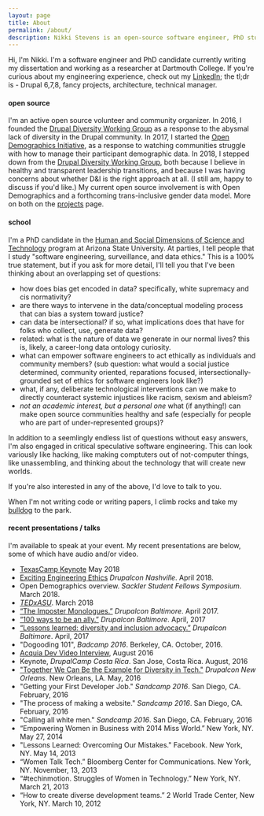 ```yaml
---
layout: page
title: About
permalink: /about/
description: Nikki Stevens is an open-source software engineer, PhD student, software engineering ethics researcher.  They are available for consulting and public speaking.
---
```


Hi, I'm Nikki.  I'm a software engineer and PhD candidate currently writing my dissertation and working as a researcher at Dartmouth College.  If you're curious about my engineering experience, check out my [LinkedIn][]; the tl;dr is - Drupal 6,7,8, fancy projects, architecture, technical manager.

#### open source
I'm an active open source volunteer and community organizer. In 2016, I founded the <a href="http://drupaldiversity.com">Drupal Diversity Working Group</a> as a response to the abysmal lack of diversity in the Drupal community. In 2017, I started the <a href="https://github.com/drnikki/open-demographics">Open Demographics Initiative</a>, as a response to watching communities struggle with how to manage their participant demographic data.   In 2018, I stepped down from the <a href="http://drupaldiversity.com">Drupal Diversity Working Group</a>, both because I believe in healthy and transparent leadership transitions, and because I was having concerns about whether D&I is the right approach at all. (I still am, happy to discuss if you'd like.) My current open source involvement is with Open Demographics and a forthcoming trans-inclusive gender data model. More on both on the <a href="/projects">projects</a> page.

#### school
I'm a PhD candidate in the <a href="https://sfis.asu.edu/hsd-welcome">Human and Social Dimensions of Science and Technology</a> program at Arizona State University. At parties, I tell people that I study "software engineering, surveillance, and data ethics."  This is a 100% true statement, but if you ask for more detail, I'll tell you that I've been thinking about an overlapping set of questions:
- how does bias get encoded in data? specifically, white supremacy and cis normativity?
- are there ways to intervene in the data/conceptual modeling process that can bias a system toward justice?
- can data be intersectional?  if so, what implications does that have for folks who collect, use, generate data?
- related: what is the nature of data we generate in our normal lives? this is, likely, a career-long data ontology curiosity.  
- what can empower software engineers to act ethically as individuals and community members? (sub question: what would a social justice determined, community oriented, reparations focused, intersectionally-grounded set of ethics for software engineers look like?)
- what, if any, deliberate technological interventions can we make to directly counteract systemic injustices like racism, sexism and ableism?
- _not an academic interest, but a personal one_ what (if anything!) can make open source communities healthy and safe (especially for people who are part of under-represented groups)?

In addition to a seemlingly endless list of questions without easy answers, I'm also engaged in critical speculative software engineering.  This can look variously like hacking, like making comptuters out of not-computer things, like unassembling, and thinking about the technology that will create new worlds. 

If you're also interested in any of the above, I'd love to talk to you.

When I'm not writing code or writing papers, I climb rocks and take my [bulldog][] to the park.

#### recent presentations / talks
I'm available to speak at your event.  My recent presentations are below, some of which have audio and/or video.
- <a href="https://www.youtube.com/embed/vtfCOgmA7lc">TexasCamp Keynote</a> May 2018
- <a href="https://events.drupal.org/nashville2018/sessions/exciting-ethical-engineering">Exciting Engineering Ethics</a> _Drupalcon Nashville_. April 2018.
- Open Demographics overview. _Sackler Student Fellows Symposium_. March 2018.
- <a href="https://www.youtube.com/watch?v=3P97-uiYWXU&list=PLsRNoUx8w3rMjnddlkIXeySLOHfqFxDLy">_TEDxASU_</a>.  March 2018
- <a href="https://events.drupal.org/baltimore2017/sessions/imposter-monologues-part-ii">“The Imposter Monologues.”</a> _Drupalcon Baltimore_. April 2017.
- <a href="https://events.drupal.org/baltimore2017/sessions/100-ways-you-can-be-ally">“100 ways to be an ally.”</a> _Drupalcon Baltimore_. April, 2017
- <a href="https://events.drupal.org/baltimore2017/sessions/year-diversity-initiatives">“Lessons learned: diversity and inclusion advocacy.”</a> _Drupalcon Baltimore_. April, 2017
- "Dogooding 101", _Badcamp 2016_. Berkeley, CA. October, 2016.
- <a href="https://dev.acquia.com/podcast/241-nothing-about-us-without-us-diversity-web-nikki-stevens
">Acquia Dev Video Interview</a>, August 2016
-  Keynote, _DrupalCamp Costa Rica_. San Jose, Costa Rica. August, 2016
- <a href="https://events.drupal.org/neworleans2016/sessions/together-we-can-make-drupal-example-diversity-tech
">"Together We Can Be the Example for Diversity in Tech."</a> _Drupalcon New Orleans_. New Orleans, LA. May, 2016
- "Getting your First Developer Job." _Sandcamp 2016_. San Diego, CA. February, 2016
- "The process of making a website." _Sandcamp 2016_. San Diego, CA. February, 2016
- "Calling all white men." _Sandcamp 2016_. San Diego, CA. February, 2016
- “Empowering Women in Business with 2014 Miss World.” New York, NY. May 27, 2014
- "Lessons Learned: Overcoming Our Mistakes." Facebook. New York, NY. May 14, 2013
- “Women Talk Tech.” Bloomberg Center for Communications. New York, NY. November, 13, 2013
- “#techinmotion. Struggles of Women in Technology.” New York, NY. March 21, 2013
- “How to create diverse development teams.” 2 World Trade Center, New York, NY. March 10, 2012

[LinkedIn]: https://www.linkedin.com/in/nikkistevens
[bulldog]: http://instagram.com/poodlethebulldog
